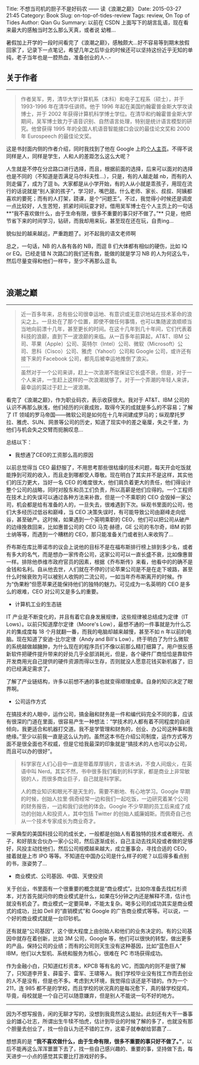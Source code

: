 Title: 不想当司机的厨子不是好码农 —— 读《浪潮之巅》
Date: 2015-03-27 21:45
Category: Book
Slug: on-top-of-tides-review
Tags: review, On Top of Tides
Author: Qian Gu
Summary: 以前在 CSDN 上面写下的胡言乱语，现在看来最大的感触当时怎么那么天真，或者说 幼稚...

暑假加上开学的一段时间看完了《浪潮之巅》，感触颇大...好不容易等到期末放假回家了，记录下一点笔记，希望几年之后毕业的时候还可以坚持这份近乎无知的单纯，老子当年也是一腔热血，准备创业的人-.-

## 关于作者
* * *

> 作者吴军，男，清华大学计算机系（本科）和电子工程系（硕士），并于 1993-1996 年在清华任讲师。他于 1996 年起在美国约翰霍普金斯大学攻读博士，并于 2002 年获得计算机科学博士学位。在清华和约翰霍普金斯大学期间，吴军博士致力于语音识别、自然语言处理，特别是统计语言模型的研究。他曾获得 1995 年的全国人机语音智能接口会议的最佳论文奖和 2000 年 Eurospeech 的最佳论文奖。

这是书封面内侧的作者介绍，同时我找到了他在 Google 上的[个人主页][page]。不得不说同样是人，同样是学生，人和人的差距怎么这么大呢？

人生就是不停在分岔路口进行选择，而且，根据前面的选择，后来可以面对的选择也是不同的（不知道是否满足马尔科夫性...），只是，有的人越走越 nb，而有的人则走偏了，成为了逗 b。大家都是从小学开始，有的人从小就是乖孩子，用现在流行的话说就是“别人家的孩子”，学习好，嘴巴甜。什么老师、家长、叔叔、阿姨都喜欢的要死；而有的人打架，跷课，是个“问题王”。不过，我觉得小时候还是调皮一点比较好，人生苦短，抓紧时间玩耍才好。借用吴军博士在个人主页上的一句话**“我不喜欢做什么，由于生命有限，很多不重要的事只好不做了。”** 只是，他把节省下来的时间学习，钻研，而我却用来玩，甚至现在还在玩，自责ing...

貌似扯的越来越远，严重跑题了。对不起我的语文老师啊

总之，一句话，NB 的人各有各的 NB，而逗 B 们大体都有相似的硬伤，比如 IQ or EQ。已经走错 N 次路口的我们还有救，能做的就是学习 NB 的人为何这么牛，然后尽量变得和他们一样牛，至少不再那么逗 B。

[page]: https://sites.google.com/site/junwu02

<br>

## 浪潮之巅
* * *

> 近一百多年来，总有些公司很幸运地、有意识或无意识地站在技术革命的浪尖之上。一旦处在了那个位置，即使不做任何事情，也可以集随波浪顺顺当当地向前漂十几年，甚至更长的时间。在这十几年到几十年间，它们代表着科技的浪巅，直到下一波浪巅的来临。从一百多年前算起，AT&T、IBM 公司、苹果（Apple）公司、英特尔（Intel）公司、微软（Microsoft）公司、思科（Cisco）公司、雅虎（Yahoo!）公司和 Google 公司，或许还有接下来的 Facebook 公司，都先后被幸运地推倒了浪尖。  
> ......  
> 虽然对于一个公司来讲，赶上一次浪潮不能保证它长盛不衰，但是，对于一个人来讲，一生赶上这样的一次浪潮就够了。对于一个弄潮的年轻人来讲，最幸运的莫过于赶上一波浪潮。

看完了《浪潮之巅》，作为职业码农，表示收获很大。我对于 AT&T、IBM 公司的认识不再那么肤浅，他们经历的兴衰成败，取得今天的成就是多么的不容易；了解了 IT 领域的罗马帝国——微软公司是如何在十几年间建成罗马的；纵观摩托罗拉、雅虎、SUN、网景等公司的历史，知道了现实中的差之毫厘，失之千里，为他们与机会失之交臂而扼腕叹息... 

总结以下：

+ 我想通了CEO的工资那么高的原因

以前总觉得当 CEO 最舒服了，不用思考那些很枯燥的技术问题，每天开会吃饭就能挣到可观的收入，而且走到哪都受人尊敬。现在明白了其实并不是这样，其实他们的压力更大，当好一名 CEO 的难度很大，他们肩负着更大的责任，他们得设计整个公司的战略，同时对股东和员工们负责，所以高薪是他们应得的。一个工程师在技术上的失误可以通过各种方法来补救，但是一个不乘职的 CEO 会毁掉一家公司，机会都是给有准备的人的，一旦失去，很难遇到下次。纵观书里面的公司，他们大多经历过低谷和巅峰，当 CEO 决策失误时，有可能导致公司由巅峰走向低谷，甚至破产。这时候，如果遇到一个英明乘职的 CEO，他们可以把公司从破产的边缘挽救回来，比如惠普公司的 CEO 马克·赫德，GE 公司的韦尔奇，IBM 的郭士纳等等，而遇到一个糟糕的 CEO，那只能准备关门或者别人来收购了...

乔布斯在库比蒂诺市的议会上说他的目标不是在福布斯排行榜上排到多少名，或者有多大的名气，而是想办一家传奇公司，这家公司可以一直长盛不衰，比如像惠普一样。排除他恭维市政府官员的因素，根据《乔布斯传》来看，他看中的的确不是金钱和名利。自从他去世，人们就在不停的讨论苹果公司是不是在走下坡路，甚至什么时候衰败为可以被别人收购的二流公司，一如当年乔布斯离开的时候。作为“伪果粉”但愿苹果还能保持他们的独特的魅力。可见成为一名英明的 CEO 是多么的艰难，CEO 对公司又是多么的重要。

+ 计算机工业的生态链

IT 产业是不断变化的，并且有着它自身发展规律，这些规律被总结成为定律（IT Lows）。以前只知道摩尔定律（Moore's Low），最想不通的一件事就是为什么芯片的集成度每 18 个月就翻一番，而我的电脑却越来越慢，甚至不如 n 年以前的电脑。现在知道了安迪-比尔定律（Andy and Bill's Low），终于明白了为什么微软的系统越做越臃肿，为什么现在的程序员们不像以前那么精打细算了。用户很反感新软件把硬件提升带来的好处几乎全部消耗光，但是，各个硬件厂商恰恰是靠软件开发商用光自己提供的硬件资源而得以生存，否则就没人愿意花钱买新机器了，旧的已经满足需求了。

了解了产业链结构，许多以前想不通的事也就变得顺理成章。自身的知识决定了眼界啊。

+ 公司运作方式

在搞技术的人眼中，运作公司，搞金融和财务是一件和编代码完全不同的事，应该有很深的门道在里面，很容易产生一种想法：“学技术的人都有着不同程度的自闭倾向，我更适合和机器打交道。我不是学管理和财务的，创业、办公司这种事和我绝缘。”至少以前我一直是这么认为的。虽然这本书在介绍公司制度，运作方式等方面不是很全面也不权威，但是它给我最深的印象就是“搞技术的人也可以办公司，而且可以办的很好”。

> 科学家在人们心目中一直是带着厚厚镜片，言语木讷，不食人间烟火，在英语中叫 Nerd。其实不然，书中很多我们看到的科学家，都是商业上非常敏锐的人，而很多商业巨子，自己就是科学家。  
> 
> 人的商业知识和眼光不是天生的，需要不断地、有心地学习。Google 早期的时候，创始人拉里·佩奇经常一边和我们一起吃饭，一边研究着某个公司的财务报告，一边和我们谈他的体会。Google 不少早期的员工后来成了成功的创始人和投资人，其中包括 Twitter 的创始人威廉姆斯。而佩奇自己也从一个技术专家成长为商业奇才。 

一家典型的美国科技公司的成长史，一般都是创始人有着独特的技术或者眼光、点子，和好朋友合伙办一家小公司，然后逐渐成长，自己主动去找风投或者做的足够好，风投主动找他们，然后公司规模越来越大，成立董事会，寻找合适的 CEO，接着就是上市 IPO 等等。不知道在中国办公司是什么样子的呢？以后得多看点别的书，涨姿势了...

+ 商业模式、公司基因、中国、天使投资

关于创业，书里面有一个很重要的概念就是“商业模式”。比如你准备去找红杉资本，对方首先就问你的商业模式是什么，如果在5分钟之内还是解释不清，估计也就没有机会了。商业模式一定要简单，不能太复杂。喝多公司的成功其实是商业模式的成功，比如 Dell 的“直销模式”和 Google 的广告商业模式等等。可以说，一个好的商业模式就是一台印钞机。

还有就是“公司基因”，这个很大程度上由创始人和他们的业务决定的。有的公司基因中就存在着创新，比如 3M 公司，Google 等，他们可以很快的转型，做出更多的产品，保持公司的业绩；而有的公司则天生没有这种基因，比如“蓝色巨人” IBM，他们以大型机、系统和服务为核心，很难在 PC 市场获得成功。

作为金融小白，只知道红杉资本，KPCB 等有名的 VC，而国内的则不是很了解了，只知道李开复、薛蛮子、雷军、王啸等人。我们学校毕业没有找工作而去创业的人不是没有，但是也不多。考虑到大环境，我觉得应该还是不错的。作为一个 211，连 985 都不是的学校，而且学校的状况真的是每况愈下，真的替学校捉鸡，毕竟，母校就是一个自己可以随意嫌弃，但是别人不能说一句不好的地方。

* * *

因为不想写报告，闲的无聊才写的，没想到我竟然这么能扯。此刻还有大干一番事业的雄心壮志，所谓出生牛犊不怕虎，估计到毕业的时候了解的多了，也就没有那个胆量去创业了，找一份自认为还不错的工作，这辈子就奉献给郭嘉了...

想想真的是 **“我不喜欢做什么，由于生命有限，很多不重要的事只好不做了。”**，以后不能再这么浑浑噩噩下去了，找一些自己感兴趣的、重要的事，坚持做下去，每天进步一小点的感觉其实要比打游戏好的多。
